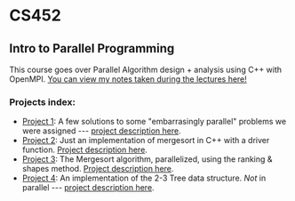 # CS452
## Intro to Parallel Programming

This course goes over Parallel Algorithm design + analysis using C++ with OpenMPI. [You can view my notes taken during the lectures here!](https://hackmd.io/s/Bycfx4Bwg)

### Projects index:

- [Project 1](https://github.com/harrisonlingren/CS452/tree/master/project1): A few solutions to some "embarrasingly parallel" problems we were assigned --- [project description here](https://drive.google.com/open?id=0BxFbYCSMHn37NVRILThuUXk0SEE).
- [Project 2](https://github.com/harrisonlingren/CS452/tree/master/project2): Just an implementation of mergesort in C++ with a driver function. [Project description here](https://drive.google.com/open?id=0BxFbYCSMHn37cVhPTnpoSEVCYU0).
- [Project 3](https://github.com/harrisonlingren/CS452/tree/master/project3): The Mergesort algorithm, parallelized, using the ranking & shapes method. [Project description here](https://drive.google.com/open?id=0BxFbYCSMHn37VUV3a2ZsT0JxVlU).
- [Project 4](https://github.com/harrisonlingren/CS452/tree/master/project4): An implementation of the 2-3 Tree data structure. *Not* in parallel --- [project description here](https://drive.google.com/open?id=0BxFbYCSMHn37Y1FRRS12SE5Oa2s).
